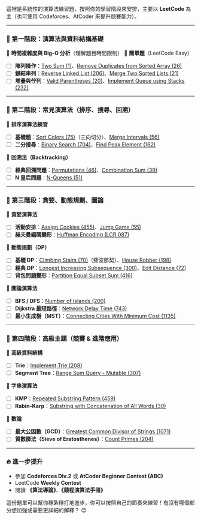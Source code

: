這裡是系統性的演算法練習題，按照你的學習階段來安排，主要以 **LeetCode** 為主（也可使用 Codeforces、AtCoder 來提升競賽能力）。

---

### **📌 第一階段：演算法與資料結構基礎**
🔹 **時間複雜度與 Big-O 分析**（理解題目時間限制）
📌 **簡單題**（LeetCode Easy）
- [ ] **陣列操作**：[Two Sum (1)](https://leetcode.com/problems/two-sum/)、[Remove Duplicates from Sorted Array (26)](https://leetcode.com/problems/remove-duplicates-from-sorted-array/)
- [ ] **鏈結串列**：[Reverse Linked List (206)](https://leetcode.com/problems/reverse-linked-list/)、[Merge Two Sorted Lists (21)](https://leetcode.com/problems/merge-two-sorted-lists/)
- [ ] **堆疊與佇列**：[Valid Parentheses (20)](https://leetcode.com/problems/valid-parentheses/)、[Implement Queue using Stacks (232)](https://leetcode.com/problems/implement-queue-using-stacks/)

---

### **📌 第二階段：常見演算法（排序、搜尋、回溯）**
📌 **排序演算法練習**
- [ ] **基礎題**：[Sort Colors (75)](https://leetcode.com/problems/sort-colors/)（三向切分）、[Merge Intervals (56)](https://leetcode.com/problems/merge-intervals/)
- [ ] **二分搜尋**：[Binary Search (704)](https://leetcode.com/problems/binary-search/)、[Find Peak Element (162)](https://leetcode.com/problems/find-peak-element/)

📌 **回溯法（Backtracking）**
- [ ] **經典回溯問題**：[Permutations (46)](https://leetcode.com/problems/permutations/)、[Combination Sum (39)](https://leetcode.com/problems/combination-sum/)
- [ ] **N 皇后問題**：[N-Queens (51)](https://leetcode.com/problems/n-queens/)

---

### **📌 第三階段：貪婪、動態規劃、圖論**
📌 **貪婪演算法**
- [ ] **活動安排**：[Assign Cookies (455)](https://leetcode.com/problems/assign-cookies/)、[Jump Game (55)](https://leetcode.com/problems/jump-game/)
- [ ] **赫夫曼編碼變形**：[Huffman Encoding (LCR 087)](https://leetcode.com/problems/huffman-encoding/)

📌 **動態規劃（DP）**
- [ ] **基礎 DP**：[Climbing Stairs (70)](https://leetcode.com/problems/climbing-stairs/)（斐波那契）、[House Robber (198)](https://leetcode.com/problems/house-robber/)
- [ ] **經典 DP**：[Longest Increasing Subsequence (300)](https://leetcode.com/problems/longest-increasing-subsequence/)、[Edit Distance (72)](https://leetcode.com/problems/edit-distance/)
- [ ] **背包問題變形**：[Partition Equal Subset Sum (416)](https://leetcode.com/problems/partition-equal-subset-sum/)

📌 **圖論演算法**
- [ ] **BFS / DFS**：[Number of Islands (200)](https://leetcode.com/problems/number-of-islands/)
- [ ] **Dijkstra 最短路徑**：[Network Delay Time (743)](https://leetcode.com/problems/network-delay-time/)
- [ ] **最小生成樹（MST）**：[Connecting Cities With Minimum Cost (1135)](https://leetcode.com/problems/connecting-cities-with-minimum-cost/)

---

### **📌 第四階段：高級主題（競賽 & 進階應用）**
📌 **高級資料結構**
- [ ] **Trie**：[Implement Trie (208)](https://leetcode.com/problems/implement-trie-prefix-tree/)
- [ ] **Segment Tree**：[Range Sum Query - Mutable (307)](https://leetcode.com/problems/range-sum-query-mutable/)

📌 **字串演算法**
- [ ] **KMP**：[Repeated Substring Pattern (459)](https://leetcode.com/problems/repeated-substring-pattern/)
- [ ] **Rabin-Karp**：[Substring with Concatenation of All Words (30)](https://leetcode.com/problems/substring-with-concatenation-of-all-words/)

📌 **數論**
- [ ] **最大公因數（GCD）**：[Greatest Common Divisor of Strings (1071)](https://leetcode.com/problems/greatest-common-divisor-of-strings/)
- [ ] **質數篩法（Sieve of Eratosthenes）**：[Count Primes (204)](https://leetcode.com/problems/count-primes/)

---

### **🔥 進一步提升**
- 參加 **Codeforces Div.2** 或 **AtCoder Beginner Contest (ABC)**
- LeetCode **Weekly Contest**
- 閱讀 **《算法導論》**、**《競程演算法手冊》**

這份題單可以幫你穩紮穩打地進步，你可以按照自己的節奏來練習！有沒有哪個部分想加強或需要更詳細的解釋？ 😊